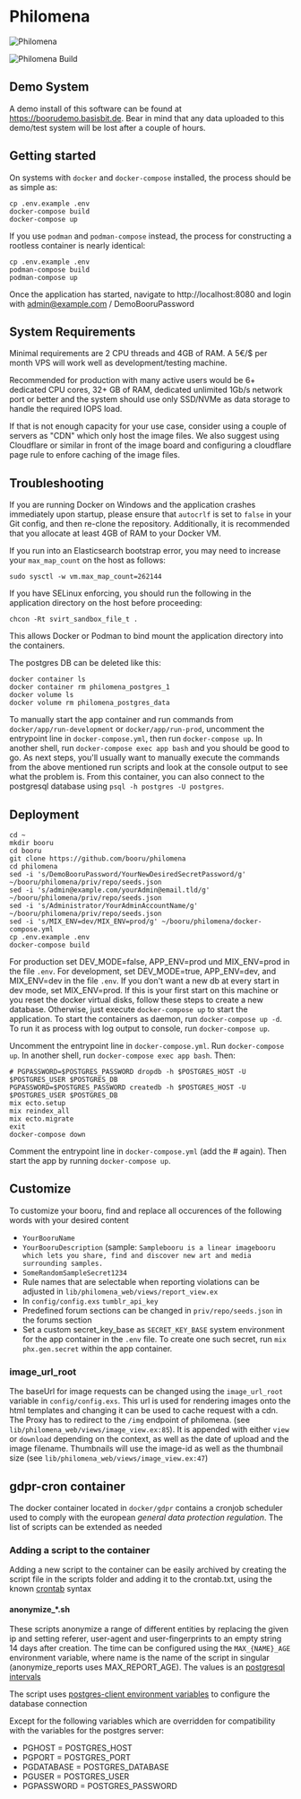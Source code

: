 # Philomena
![Philomena](/assets/static/images/phoenix.svg)

![Philomena Build](https://github.com/booru/philomena/workflows/Philomena%20Build/badge.svg)

## Demo System
A demo install of this software can be found at <https://boorudemo.basisbit.de>. Bear in mind that any data uploaded to this demo/test system will be lost after a couple of hours.

## Getting started
On systems with `docker` and `docker-compose` installed, the process should be as simple as:

```
cp .env.example .env
docker-compose build
docker-compose up
```

If you use `podman` and `podman-compose` instead, the process for constructing a rootless container is nearly identical:

```
cp .env.example .env
podman-compose build
podman-compose up
```

Once the application has started, navigate to http://localhost:8080 and login with admin@example.com / DemoBooruPassword

## System Requirements

Minimal requirements are 2 CPU threads and 4GB of RAM. A 5€/$ per month VPS will work well as development/testing machine.

Recommended for production with many active users would be 6+ dedicated CPU cores, 32+ GB of RAM, dedicated unlimited 1Gb/s network port or better and the system should use only SSD/NVMe as data storage to handle the required IOPS load.

If that is not enough capacity for your use case, consider using a couple of servers as "CDN" which only host the image files. We also suggest using Cloudflare or similar in front of the image board and configuring a cloudflare page rule to enfore caching of the image files.

## Troubleshooting

If you are running Docker on Windows and the application crashes immediately upon startup, please ensure that `autocrlf` is set to `false` in your Git config, and then re-clone the repository. Additionally, it is recommended that you allocate at least 4GB of RAM to your Docker VM.

If you run into an Elasticsearch bootstrap error, you may need to increase your `max_map_count` on the host as follows:
```
sudo sysctl -w vm.max_map_count=262144
```

If you have SELinux enforcing, you should run the following in the application directory on the host before proceeding:
```
chcon -Rt svirt_sandbox_file_t .
```
This allows Docker or Podman to bind mount the application directory into the containers.

The postgres DB can be deleted like this:
```
docker container ls
docker container rm philomena_postgres_1
docker volume ls
docker volume rm philomena_postgres_data
```

To manually start the app container and run commands from `docker/app/run-development` or `docker/app/run-prod`, uncomment the entrypoint line in `docker-compose.yml`, then run `docker-compose up`. In another shell, run `docker-compose exec app bash` and you should be good to go. As next steps, you'll usually want to manually execute the commands from the above mentioned run scripts and look at the console output to see what the problem is. From this container, you can also connect to the postgresql database using `psql -h postgres -U postgres`.

## Deployment
```
cd ~
mkdir booru
cd booru
git clone https://github.com/booru/philomena
cd philomena
sed -i 's/DemoBooruPassword/YourNewDesiredSecretPassword/g' ~/booru/philomena/priv/repo/seeds.json
sed -i 's/admin@example.com/yourAdmin@email.tld/g' ~/booru/philomena/priv/repo/seeds.json
sed -i 's/Administrator/YourAdminAccountName/g' ~/booru/philomena/priv/repo/seeds.json
sed -i 's/MIX_ENV=dev/MIX_ENV=prod/g' ~/booru/philomena/docker-compose.yml
cp .env.example .env
docker-compose build
```
For production set DEV_MODE=false, APP_ENV=prod und MIX_ENV=prod in the file `.env`. For development, set DEV_MODE=true, APP_ENV=dev, and MIX_ENV=dev in the file `.env`. If you don't want a new db at every start in dev mode, set MIX_ENV=prod.
If this is your first start on this machine or you reset the docker virtual disks, follow these steps to create a new database. Otherwise, just execute `docker-compose up` to start the application.
To start the containers as daemon, run `docker-compose up -d`. To run it as process with log output to console, run `docker-compose up`.

Uncomment the entrypoint line in `docker-compose.yml`. Run `docker-compose up`. In another shell, run `docker-compose exec app bash`. Then:
```
# PGPASSWORD=$POSTGRES_PASSWORD dropdb -h $POSTGRES_HOST -U $POSTGRES_USER $POSTGRES_DB
PGPASSWORD=$POSTGRES_PASSWORD createdb -h $POSTGRES_HOST -U $POSTGRES_USER $POSTGRES_DB
mix ecto.setup
mix reindex_all
mix ecto.migrate
exit
docker-compose down
```
Comment the entrypoint line in `docker-compose.yml` (add the # again). Then start the app by running `docker-compose up`.


## Customize
To customize your booru, find and replace all occurences of the following words with your desired content
- `YourBooruName`
- `YourBooruDescription` (sample: `Samplebooru is a linear imagebooru which lets you share, find and discover new art and media surrounding samples.`
- `SomeRandomSampleSecret1234`
- Rule names that are selectable when reporting violations can be adjusted in `lib/philomena_web/views/report_view.ex`
- In `config/config.exs` `tumblr_api_key`
- Predefined forum sections can be changed in `priv/repo/seeds.json` in the forums section
- Set a custom secret_key_base as `SECRET_KEY_BASE` system environment for the app container in the `.env` file. To create one such secret, run `mix phx.gen.secret` within the app container.

### image_url_root
The baseUrl for image requests can be changed using the `image_url_root` variable in `config/config.exs`. This url is used for rendering images onto the html templates and changing it can be used to cache request with a cdn. The Proxy has to redirect to the `/img` endpoint of philomena. (see `lib/philomena_web/views/image_view.ex:85`). It is appended with either `view` or `download` depending on the context, as well as the date of upload and the image filename. Thumbnails will use the image-id as well as the thumbnail size (see `lib/philomena_web/views/image_view.ex:47`)

## gdpr-cron container
The docker container located in ```docker/gdpr``` contains a cronjob scheduler used to comply with the
european _general data protection regulation_. The list of scripts can be extended as needed

### Adding a script to the container
Adding a new script to the container can be easily archived by creating the script file in the scripts folder and
adding it to the crontab.txt, using the known [crontab](http://manpages.ubuntu.com/manpages/cosmic/man5/crontab.5.html) syntax

#### anonymize_*.sh
These scripts anonymize a range of different entities by replacing the given ip and setting referer, user-agent and user-fingerprints to an empty string
14 days after creation. The time can be configured using the ```MAX_{NAME}_AGE``` environment variable, where name is the name of the script in singular (anonymize_reports uses MAX_REPORT_AGE).
The values is an [postgresql intervals](https://www.postgresql.org/docs/12/datatype-datetime.html#DATATYPE-INTERVAL-INPUT)

The script uses [postgres-client environment variables](https://www.postgresql.org/docs/9.3/libpq-envars.html) to configure the database connection

Except for the following variables which are overridden for compatibility with the variables for the postgres server:
- PGHOST = POSTGRES_HOST
- PGPORT = POSTGRES_PORT
- PGDATABASE = POSTGRES_DATABASE
- PGUSER = POSTGRES_USER
- PGPASSWORD = POSTGRES_PASSWORD
